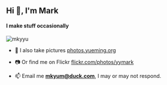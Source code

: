 <h2 align="left">Hi 👋, I'm Mark</h2>
<h4 align="left">I make stuff occasionally</h4>

<p align="left"> <img src="https://komarev.com/ghpvc/?username=mkyyu&label=Profile%20views&color=0e75b6&style=flat" alt="mkyyu" /> </p>

- 📸 I also take pictures [photos.yueming.org](https://photos.yueming.org/)

- 📷 Or find me on Flickr [flickr.com/photos/yymark](https://flickr.com/photos/yymark/)


<p align="left">
</p>

- 📫 Email me **mkyum@duck.com**, I may or may not respond. 
